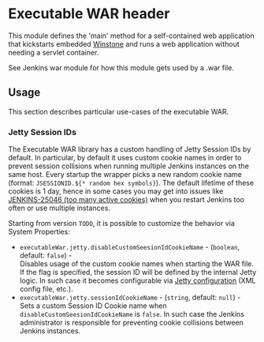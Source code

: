 # Executable WAR header
This module defines the 'main' method for a self-contained web application that kickstarts
embedded [Winstone](http://github.com/jenkinsci/winstone) and runs a web application without
needing a servlet container.


See Jenkins war module for how this module gets used by a .war file.

## Usage

This section describes particular use-cases of the executable WAR.

### Jetty Session IDs

The Executable WAR library has a custom handling of Jetty Session IDs by default.
In particular, by default it uses custom cookie names in order to prevent session collisions 
when running multiple Jenkins instances on the same host.
Every startup the wrapper picks a new random cookie name (format: `JSESSIONID.${* random hex symbols}`).
The default lifetime of these cookies is 1 day, hence in some cases you may get into issues like [JENKINS-25046 (too many active cookies)](https://issues.jenkins-ci.org/browse/JENKINS-25046) when you restart Jenkins too often or use multiple instances.

Starting from version `TODO`, it is possible to customize the behavior via System Properties:

* `executableWar.jetty.disableCustomSeesionIdCookieName` - 
(`boolean`, default: `false`) -  
Disables usage of the custom cookie names when starting the WAR file.
If the flag is specified, the session ID will be defined by the internal Jetty logic.
In such case it becomes configurable via [Jetty configuration](http://www.eclipse.org/jetty/documentation/9.4.x/quick-start-configure.html) (XML config file, etc.).
* `executableWar.jetty.sessionIdCookieName` - 
(`string`, default: `null`) -  
Sets a custom Session ID Cookie name when `disableCustomSeesionIdCookieName` is `false`.
In such case the Jenkins administrator is responsible for preventing cookie collisions between Jenkins instances.


